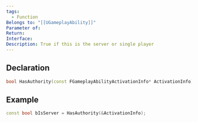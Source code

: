 ```yaml
---
tags:
  - Function
Belongs to: "[[UGameplayAbility]]"
Parameter of: 
Return: 
Interface: 
Description: True if this is the server or single player
---
```


## Declaration

```cpp
bool HasAuthority(const FGameplayAbilityActivationInfo* ActivationInfo) const;
```

## Example

```cpp
const bool bIsServer = HasAuthority(&ActivationInfo);
```